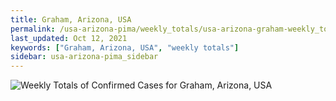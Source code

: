 ```yaml
---
title: Graham, Arizona, USA
permalink: /usa-arizona-pima/weekly_totals/usa-arizona-graham-weekly_totals.html
last_updated: Oct 12, 2021
keywords: ["Graham, Arizona, USA", "weekly totals"]
sidebar: usa-arizona-pima_sidebar
---
```


![Weekly Totals of Confirmed Cases for Graham, Arizona, USA](/covid_tracker/images/graphs/usa-arizona-graham-weekly_totals_graph.png)
